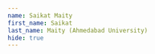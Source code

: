```yaml
--- 
name: Saikat Maity  
first_name: Saikat 
last_name: Maity (Ahmedabad University) 
hide: true 
--- 
```

 
 